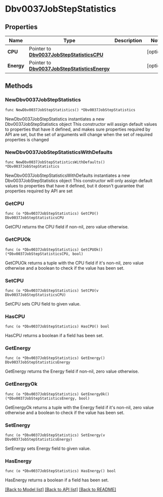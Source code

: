 # Dbv0037JobStepStatistics

## Properties

Name | Type | Description | Notes
------------ | ------------- | ------------- | -------------
**CPU** | Pointer to [**Dbv0037JobStepStatisticsCPU**](Dbv0037JobStepStatisticsCPU.md) |  | [optional] 
**Energy** | Pointer to [**Dbv0037JobStepStatisticsEnergy**](Dbv0037JobStepStatisticsEnergy.md) |  | [optional] 

## Methods

### NewDbv0037JobStepStatistics

`func NewDbv0037JobStepStatistics() *Dbv0037JobStepStatistics`

NewDbv0037JobStepStatistics instantiates a new Dbv0037JobStepStatistics object
This constructor will assign default values to properties that have it defined,
and makes sure properties required by API are set, but the set of arguments
will change when the set of required properties is changed

### NewDbv0037JobStepStatisticsWithDefaults

`func NewDbv0037JobStepStatisticsWithDefaults() *Dbv0037JobStepStatistics`

NewDbv0037JobStepStatisticsWithDefaults instantiates a new Dbv0037JobStepStatistics object
This constructor will only assign default values to properties that have it defined,
but it doesn't guarantee that properties required by API are set

### GetCPU

`func (o *Dbv0037JobStepStatistics) GetCPU() Dbv0037JobStepStatisticsCPU`

GetCPU returns the CPU field if non-nil, zero value otherwise.

### GetCPUOk

`func (o *Dbv0037JobStepStatistics) GetCPUOk() (*Dbv0037JobStepStatisticsCPU, bool)`

GetCPUOk returns a tuple with the CPU field if it's non-nil, zero value otherwise
and a boolean to check if the value has been set.

### SetCPU

`func (o *Dbv0037JobStepStatistics) SetCPU(v Dbv0037JobStepStatisticsCPU)`

SetCPU sets CPU field to given value.

### HasCPU

`func (o *Dbv0037JobStepStatistics) HasCPU() bool`

HasCPU returns a boolean if a field has been set.

### GetEnergy

`func (o *Dbv0037JobStepStatistics) GetEnergy() Dbv0037JobStepStatisticsEnergy`

GetEnergy returns the Energy field if non-nil, zero value otherwise.

### GetEnergyOk

`func (o *Dbv0037JobStepStatistics) GetEnergyOk() (*Dbv0037JobStepStatisticsEnergy, bool)`

GetEnergyOk returns a tuple with the Energy field if it's non-nil, zero value otherwise
and a boolean to check if the value has been set.

### SetEnergy

`func (o *Dbv0037JobStepStatistics) SetEnergy(v Dbv0037JobStepStatisticsEnergy)`

SetEnergy sets Energy field to given value.

### HasEnergy

`func (o *Dbv0037JobStepStatistics) HasEnergy() bool`

HasEnergy returns a boolean if a field has been set.


[[Back to Model list]](../README.md#documentation-for-models) [[Back to API list]](../README.md#documentation-for-api-endpoints) [[Back to README]](../README.md)


